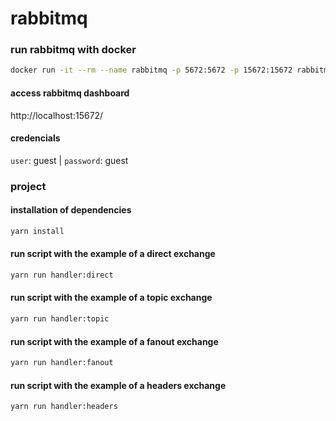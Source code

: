 # rabbitmq

### run rabbitmq with docker

```bash
docker run -it --rm --name rabbitmq -p 5672:5672 -p 15672:15672 rabbitmq:3.12-management
```

#### access rabbitmq dashboard

http://localhost:15672/

#### credencials

`user`: guest | `password`: guest

### project

#### installation of dependencies

```bash
yarn install
```

#### run script with the example of a direct exchange

```bash
yarn run handler:direct
```

#### run script with the example of a topic exchange

```bash
yarn run handler:topic
```

#### run script with the example of a fanout exchange

```bash
yarn run handler:fanout
```

#### run script with the example of a headers exchange

```bash
yarn run handler:headers
```
